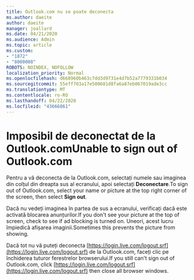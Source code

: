 ```yaml
---
title: Outlook.com nu se poate deconecta
ms.author: daeite
author: daeite
manager: joallard
ms.date: 04/21/2020
ms.audience: Admin
ms.topic: article
ms.custom:
- "1872"
- "8000008"
ROBOTS: NOINDEX, NOFOLLOW
localization_priority: Normal
ms.openlocfilehash: d668960b463c7dd3d9731e4d7b52a7779331b034
ms.sourcegitcommit: 55eff703a17e500681d8fa6a87eb067019ade3cc
ms.translationtype: MT
ms.contentlocale: ro-RO
ms.lasthandoff: 04/22/2020
ms.locfileid: "43666861"
---
```

# <a name="unable-to-sign-out-of-outlookcom"></a><span data-ttu-id="c9914-102">Imposibil de deconectat de la Outlook.com</span><span class="sxs-lookup"><span data-stu-id="c9914-102">Unable to sign out of Outlook.com</span></span>

<span data-ttu-id="c9914-103">Pentru a vă deconecta de la Outlook.com, selectați numele sau imaginea din colțul din dreapta sus al ecranului, apoi selectați **Deconectare**.</span><span class="sxs-lookup"><span data-stu-id="c9914-103">To sign out of Outlook.com, select your name or picture at the top right corner of the screen, then select **Sign out**.</span></span>

<span data-ttu-id="c9914-104">Dacă nu vedeți imaginea în partea de sus a ecranului, verificați dacă este activată blocarea anunțurilor.</span><span class="sxs-lookup"><span data-stu-id="c9914-104">If you don't see your picture at the top of screen, check to see if ad blocking is turned on.</span></span> <span data-ttu-id="c9914-105">Uneori, acest lucru împiedică afișarea imaginii.</span><span class="sxs-lookup"><span data-stu-id="c9914-105">Sometimes this prevents the picture from showing.</span></span>

<span data-ttu-id="c9914-106">Dacă tot nu vă puteți deconecta [https://login.live.com/logout.srf](https://login.live.com/logout.srf) de la Outlook.com, faceți clic pe închiderea tuturor ferestrelor browserului.</span><span class="sxs-lookup"><span data-stu-id="c9914-106">If you still can't sign out of Outlook.com, click [https://login.live.com/logout.srf](https://login.live.com/logout.srf) then close all browser windows.</span></span>